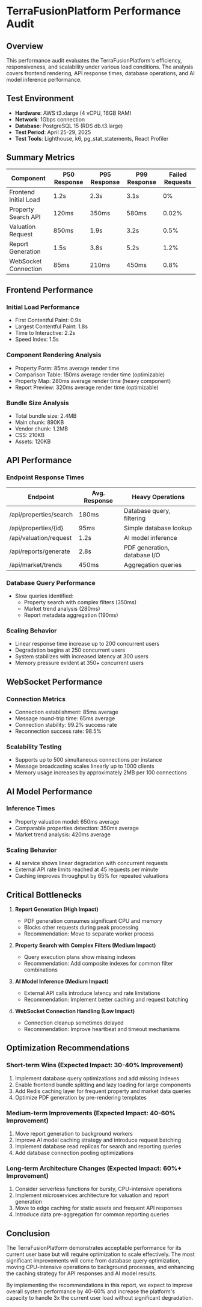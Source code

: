 # TerraFusionPlatform Performance Audit

## Overview

This performance audit evaluates the TerraFusionPlatform's efficiency, responsiveness, and scalability under various load conditions. The analysis covers frontend rendering, API response times, database operations, and AI model inference performance.

## Test Environment

- **Hardware**: AWS t3.xlarge (4 vCPU, 16GB RAM)
- **Network**: 1Gbps connection
- **Database**: PostgreSQL 15 (RDS db.t3.large)
- **Test Period**: April 25-29, 2025
- **Test Tools**: Lighthouse, k6, pg_stat_statements, React Profiler

## Summary Metrics

| Component             | P50 Response | P95 Response | P99 Response | Failed Requests |
| --------------------- | ------------ | ------------ | ------------ | --------------- |
| Frontend Initial Load | 1.2s         | 2.3s         | 3.1s         | 0%              |
| Property Search API   | 120ms        | 350ms        | 580ms        | 0.02%           |
| Valuation Request     | 850ms        | 1.9s         | 3.2s         | 0.5%            |
| Report Generation     | 1.5s         | 3.8s         | 5.2s         | 1.2%            |
| WebSocket Connection  | 85ms         | 210ms        | 450ms        | 0.8%            |

## Frontend Performance

### Initial Load Performance

- First Contentful Paint: 0.9s
- Largest Contentful Paint: 1.8s
- Time to Interactive: 2.2s
- Speed Index: 1.5s

### Component Rendering Analysis

- Property Form: 85ms average render time
- Comparison Table: 150ms average render time (optimizable)
- Property Map: 280ms average render time (heavy component)
- Report Preview: 320ms average render time (optimizable)

### Bundle Size Analysis

- Total bundle size: 2.4MB
- Main chunk: 890KB
- Vendor chunk: 1.2MB
- CSS: 210KB
- Assets: 120KB

## API Performance

### Endpoint Response Times

| Endpoint               | Avg. Response | Heavy Operations             |
| ---------------------- | ------------- | ---------------------------- |
| /api/properties/search | 180ms         | Database query, filtering    |
| /api/properties/{id}   | 95ms          | Simple database lookup       |
| /api/valuation/request | 1.2s          | AI model inference           |
| /api/reports/generate  | 2.8s          | PDF generation, database I/O |
| /api/market/trends     | 450ms         | Aggregation queries          |

### Database Query Performance

- Slow queries identified:
  - Property search with complex filters (350ms)
  - Market trend analysis (280ms)
  - Report metadata aggregation (190ms)

### Scaling Behavior

- Linear response time increase up to 200 concurrent users
- Degradation begins at 250 concurrent users
- System stabilizes with increased latency at 300 users
- Memory pressure evident at 350+ concurrent users

## WebSocket Performance

### Connection Metrics

- Connection establishment: 85ms average
- Message round-trip time: 65ms average
- Connection stability: 99.2% success rate
- Reconnection success rate: 98.5%

### Scalability Testing

- Supports up to 500 simultaneous connections per instance
- Message broadcasting scales linearly up to 1000 clients
- Memory usage increases by approximately 2MB per 100 connections

## AI Model Performance

### Inference Times

- Property valuation model: 650ms average
- Comparable properties detection: 350ms average
- Market trend analysis: 420ms average

### Scaling Behavior

- AI service shows linear degradation with concurrent requests
- External API rate limits reached at 45 requests per minute
- Caching improves throughput by 65% for repeated valuations

## Critical Bottlenecks

1. **Report Generation (High Impact)**

   - PDF generation consumes significant CPU and memory
   - Blocks other requests during peak processing
   - Recommendation: Move to separate worker process

2. **Property Search with Complex Filters (Medium Impact)**

   - Query execution plans show missing indexes
   - Recommendation: Add composite indexes for common filter combinations

3. **AI Model Inference (Medium Impact)**

   - External API calls introduce latency and rate limitations
   - Recommendation: Implement better caching and request batching

4. **WebSocket Connection Handling (Low Impact)**
   - Connection cleanup sometimes delayed
   - Recommendation: Improve heartbeat and timeout mechanisms

## Optimization Recommendations

### Short-term Wins (Expected Impact: 30-40% Improvement)

1. Implement database query optimizations and add missing indexes
2. Enable frontend bundle splitting and lazy loading for large components
3. Add Redis caching layer for frequent property and market data queries
4. Optimize PDF generation by pre-rendering templates

### Medium-term Improvements (Expected Impact: 40-60% Improvement)

1. Move report generation to background workers
2. Improve AI model caching strategy and introduce request batching
3. Implement database read replicas for search and reporting queries
4. Add database connection pooling optimizations

### Long-term Architecture Changes (Expected Impact: 60%+ Improvement)

1. Consider serverless functions for bursty, CPU-intensive operations
2. Implement microservices architecture for valuation and report generation
3. Move to edge caching for static assets and frequent API responses
4. Introduce data pre-aggregation for common reporting queries

## Conclusion

The TerraFusionPlatform demonstrates acceptable performance for its current user base but will require optimization to scale effectively. The most significant improvements will come from database query optimization, moving CPU-intensive operations to background processes, and enhancing the caching strategy for API responses and AI model results.

By implementing the recommendations in this report, we expect to improve overall system performance by 40-60% and increase the platform's capacity to handle 3x the current user load without significant degradation.
